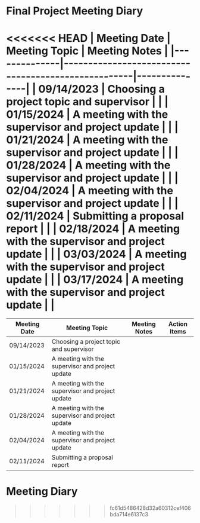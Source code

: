 # Final Project Meeting Diary

<<<<<<< HEAD
| Meeting Date | Meeting Topic                                      | Meeting Notes |
|--------------|----------------------------------------------------|---------------|
| 09/14/2023   | Choosing a project topic and supervisor            |               |
| 01/15/2024   | A meeting with the supervisor and project update   |               |
| 01/21/2024   | A meeting with the supervisor and project update   |               |
| 01/28/2024   | A meeting with the supervisor and project update   |               |
| 02/04/2024   | A meeting with the supervisor and project update   |               |
| 02/11/2024   | Submitting a proposal report                       |               |
| 02/18/2024   | A meeting with the supervisor and project update   |               |
| 03/03/2024   | A meeting with the supervisor and project update   |               |
| 03/17/2024   | A meeting with the supervisor and project update   |               |
=======
| Meeting Date | Meeting Topic                                      | Meeting Notes | Action Items |
|--------------|----------------------------------------------------|---------------|--------------|
| 09/14/2023   | Choosing a project topic and supervisor            |               |              |
| 01/15/2024   | A meeting with the supervisor and project update   |               |              |
| 01/21/2024   | A meeting with the supervisor and project update   |               |              |
| 01/28/2024   | A meeting with the supervisor and project update   |               |              |
| 02/04/2024   | A meeting with the supervisor and project update   |               |              |
| 02/11/2024   | Submitting a proposal report                       |               |              |

# Meeting Diary

>>>>>>> fc61d5486428d32a60312cef406bda714e6137c3

